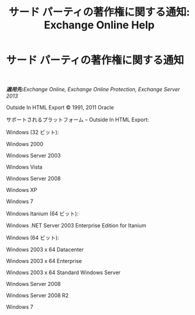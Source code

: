 ﻿---
title: 'サード パーティの著作権に関する通知: Exchange Online Help'
TOCTitle: サード パーティの著作権に関する通知
ms:assetid: e94f1244-acb8-4ddd-b54e-5cc37f903bbf
ms:mtpsurl: https://technet.microsoft.com/ja-jp/library/Dd351225(v=EXCHG.150)
ms:contentKeyID: 48270195
ms.date: 05/22/2018
mtps_version: v=EXCHG.150
ms.translationtype: HT
---

# サード パーティの著作権に関する通知

 

_<strong>適用先:</strong>Exchange Online, Exchange Online Protection, Exchange Server 2013_

Outside In HTML Export © 1991, 2011 Oracle

サポートされるプラットフォーム – Outside In HTML Export:

Windows (32 ビット):

Windows 2000

Windows Server 2003

Windows Vista

Windows Server 2008

Windows XP

Windows 7

Windows Itanium (64 ビット):

Windows .NET Server 2003 Enterprise Edition for Itanium

Windows (64 ビット):

Windows 2003 x 64 Datacenter

Windows 2003 x 64 Enterprise

Windows 2003 x 64 Standard Windows Server

Windows Server 2008

Windows Server 2008 R2

Windows 7

